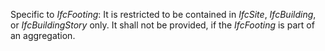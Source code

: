 Specific to _IfcFooting_: It is restricted to be contained in _IfcSite_, _IfcBuilding_, or _IfcBuildingStory_ only. It shall not be provided, if the _IfcFooting_ is part of an aggregation.